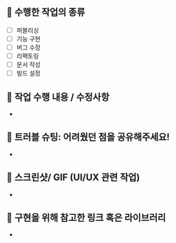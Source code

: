 ## 📌 수행한 작업의 종류
  - [ ] 퍼블리싱
  - [ ] 기능 구현
  - [ ] 버그 수정
  - [ ] 리팩토링
  - [ ] 문서 작성
  - [ ] 빌드 설정

## 📌 작업 수행 내용 / 수정사항
- 

## 📌 트러블 슈팅: 어려웠던 점을 공유해주세요!
- 

## 📌 스크린샷/ GIF (UI/UX 관련 작업)
- 

## 📌 구현을 위해 참고한 링크 혹은 라이브러리
- 
